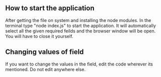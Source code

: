 ## How to start the application
After getting the file on system and installing the node modules.
In the terminal type "node index.js" to start the application.
It will automatically select all the given required feilds and the browser window will be open.
You will have to close it yourself.

## Changing values of field 
If you want to change the values in the field, edit the code wherever its mentioned.
Do not edit anywhere else.
